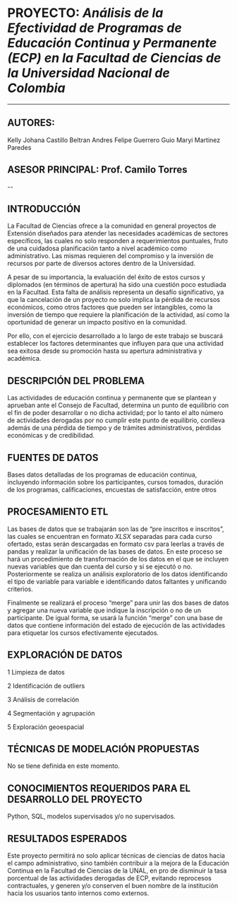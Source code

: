 # PROYECTO: *Análisis de la Efectividad de Programas de Educación Continua y Permanente (ECP) en la Facultad de Ciencias de la Universidad Nacional de Colombia*
---
## AUTORES: ##

Kelly Johana Castillo Beltran
Andres Felipe Guerrero Guio
Maryi Martinez Paredes

## ASESOR PRINCIPAL: Prof. Camilo Torres
--

## INTRODUCCIÓN ##

La Facultad de Ciencias ofrece a la comunidad en general proyectos de Extensión diseñados para atender las necesidades académicas de sectores específicos, las cuales no solo responden a requerimientos puntuales, fruto de una cuidadosa planificación tanto a nivel académico como administrativo. Las mismas requieren del compromiso y la inversión de recursos por parte de diversos actores dentro de la Universidad. 

A pesar de su importancia, la evaluación del éxito de estos cursos y diplomados (en términos de apertura) ha sido una cuestión poco estudiada en la Facultad. Esta falta de análisis representa un desafío significativo, ya que la cancelación de un proyecto no solo implica la pérdida de recursos económicos, como otros factores que pueden ser intangibles, como la inversión de tiempo que requiere la planificación de la actividad, así como la oportunidad de generar un impacto positivo en la comunidad. 

Por ello, con el ejercicio desarrollado a lo largo de este trabajo se buscará establecer los factores determinantes que influyen para que una actividad sea exitosa desde su promoción hasta su apertura administrativa y académica.

## DESCRIPCIÓN DEL PROBLEMA ##

Las actividades de educación continua y permanente que se plantean y aprueban ante el Consejo de Facultad, determina un punto de equilibrio con el fin de poder desarrollar o no dicha actividad; por lo tanto el alto número de actividades derogadas por no cumplir este punto de equilibrio, conlleva además de una pérdida de tiempo y de trámites administrativos, pérdidas económicas y de credibilidad.

## FUENTES DE DATOS ##

Bases datos detalladas de los programas de educación continua, incluyendo información sobre los participantes, cursos tomados, duración de los programas, calificaciones, encuestas de satisfacción, entre otros

## PROCESAMIENTO ETL ##

Las bases de datos que se trabajarán son las de “pre inscritos e inscritos”, las cuales se encuentran en formato *XLSX* separadas para cada curso ofertado, estas serán descargadas en formato csv para leerlas a través de pandas y realizar la unificación de las bases de datos. En este proceso se hará un procedimiento de transformación de los datos en el que se incluyen nuevas variables que dan cuenta del curso y si se ejecutó o no. Posteriormente se realiza un análisis exploratorio de los datos identificando el tipo de variable para variable e identificando datos faltantes y unificando criterios.

Finalmente se realizará el proceso “merge” para unir las dos bases de datos y agregar una nueva variable que indique la inscripción o no de un participante. De igual forma,  se usará la función “merge” con una base de datos que contiene información del estado de ejecución de las actividades para etiquetar los cursos efectivamente ejecutados. 

## EXPLORACIÓN DE DATOS ##

1	Limpieza de datos

2	Identificación de outliers

3	Análisis de correlación

4	Segmentación y agrupación

5	Exploración geoespacial

## TÉCNICAS DE MODELACIÓN PROPUESTAS  ##
No se tiene definida en este momento.

## CONOCIMIENTOS REQUERIDOS PARA EL DESARROLLO DEL PROYECTO  ##
Python, SQL, modelos supervisados y/o no supervisados.

## RESULTADOS ESPERADOS  ##

Este proyecto permitirá no solo aplicar técnicas de ciencias de datos hacia el campo administrativo, sino también contribuir a la mejora de la Educación Continua en la Facultad de Ciencias de la UNAL, en pro de disminuir la tasa porcentual de las actividades derogadas de ECP, evitando reprocesos contractuales, y generen y/o conserven el buen nombre de la institución hacia los usuarios tanto internos como externos.

